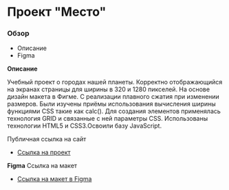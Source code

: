 # Проект "Место"

### Обзор
* Описание
* Figma

**Описание**

 Учебный проект о городах нашей планеты. Корректно отображающийся на экранах  страницы для ширины в 320 и 1280 пикселей. На основе дизайн макета в Фигме. С реализации плавного сжатия при изменении размеров. Были изучены приёмы использования вычисления ширины функциями CSS такие как calc().
 Для создания  элементов применялась технология GRID и связанные с ней параметры CSS.
 Использованы технологии HTML5 и CSS3.Освоили базу JavaScript.

 Публичная ссылка на сайт
 * [Ссылка на проект](https://alevtinakat.github.io/mesto/index.html)



**Figma**
Ссылка на макет
* [Ссылка на макет в Figma](https://www.figma.com/file/StZjf8HnoeLdiXS7dYrLAh/JavaScript.-Sprint-4)
